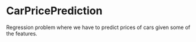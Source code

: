 # CarPricePrediction
Regression problem where we have to predict prices of cars given some of the features.
